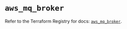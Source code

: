 # `aws_mq_broker`

Refer to the Terraform Registry for docs: [`aws_mq_broker`](https://registry.terraform.io/providers/hashicorp/aws/4.54.0/docs/resources/mq_broker).
